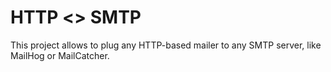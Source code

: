 # HTTP <> SMTP

This project allows to plug any HTTP-based mailer to any SMTP server, like MailHog or MailCatcher.
